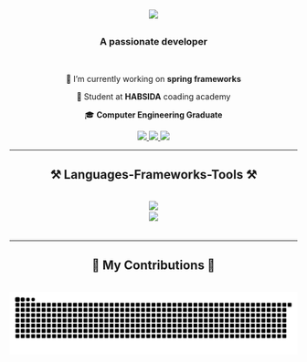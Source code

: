 

<h1 align="center">
    <img src="https://readme-typing-svg.herokuapp.com/?font=Righteous&size=35&center=true&vCenter=true&width=500&height=70&duration=4000&lines=Hello+안녕하세요!+👋;+I'm+Kiran+Ghale;" />
</h1>

<h3 align="center">A passionate developer</h3>

<br/>

<div align="center">
 
 🔭 I’m currently working on **spring frameworks**
 
 🌱 Student at **HABSIDA** coading academy

 🎓 **Computer Engineering Graduate**

 </div>
 
<div align="center"> 
  <a href="https://ghalekiran03@gmail.com/#inbox?compose=new">
    <img src="https://img.shields.io/badge/Gmail-333333?style=for-the-badge&logo=gmail&logoColor=red" />
  </a>
  <a href="https://www.linkedin.com/in/kiran-ghale-75b03a166/" target="_blank">
    <img src="https://img.shields.io/badge/LinkedIn-0077B5?style=for-the-badge&logo=linkedin&logoColor=white" target="_blank" />
  </a>
  <a href="https://kiranghale.com/" target="_blank">
     <img src="https://img.shields.io/badge/Portfolio-FF5722?style=for-the-badge&logo=todoist&logoColor=white" target="_blank" /> <!-- sqlite, safari, google-chrome are other good icon options -->
  </a>
</div>

 <hr/>
 
<h2 align="center">⚒️ Languages-Frameworks-Tools ⚒️</h2>
<br/>
<div align="center">
    <img src="https://skillicons.dev/icons?i=bootstrap,html,css,vscode,github,figma,tailwind,git" /><br>
    <img src="https://skillicons.dev/icons?i=react,javascript,java,spring,mysql,mongodb,postman" /><br>
</div>
<br/>
<hr/>

<div align="center">
  <h2>🐍 My Contributions 🐍</h2>
  <br>
  <img alt="snake eating my contributions" src="https://raw.githubusercontent.com/kirannjr11/kirannjr11/output/github-contribution-grid-snake.svg" />
  
  <br/><br/><br/>
</div>

